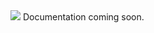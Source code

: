 <img src="https://raw.githubusercontent.com/jtpotato/yicte-bushfires/main/branding/banner.svg" />
Documentation coming soon.